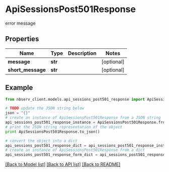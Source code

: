 # ApiSessionsPost501Response

error message

## Properties

Name | Type | Description | Notes
------------ | ------------- | ------------- | -------------
**message** | **str** |  | [optional] 
**short_message** | **str** |  | [optional] 

## Example

```python
from nbserv_client.models.api_sessions_post501_response import ApiSessionsPost501Response

# TODO update the JSON string below
json = "{}"
# create an instance of ApiSessionsPost501Response from a JSON string
api_sessions_post501_response_instance = ApiSessionsPost501Response.from_json(json)
# print the JSON string representation of the object
print ApiSessionsPost501Response.to_json()

# convert the object into a dict
api_sessions_post501_response_dict = api_sessions_post501_response_instance.to_dict()
# create an instance of ApiSessionsPost501Response from a dict
api_sessions_post501_response_form_dict = api_sessions_post501_response.from_dict(api_sessions_post501_response_dict)
```
[[Back to Model list]](../README.md#documentation-for-models) [[Back to API list]](../README.md#documentation-for-api-endpoints) [[Back to README]](../README.md)


